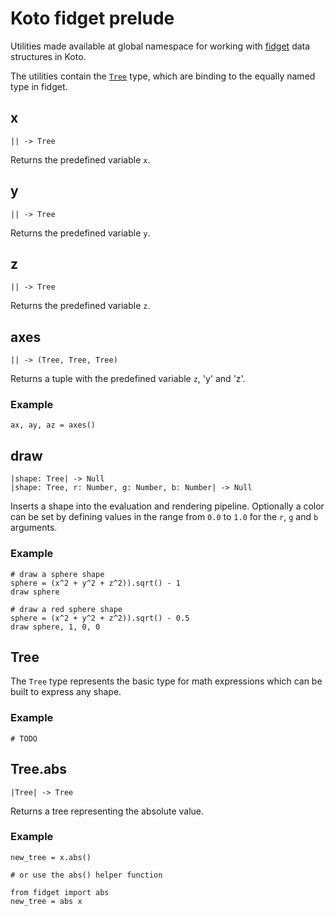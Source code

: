 # Koto fidget prelude

Utilities made available at global namespace for working with [fidget](https://github.com/mkeeter/fidget) data structures in Koto.

The utilities contain the [`Tree`](#tree) type, which are binding to the equally named type in fidget.

## x

```kototype
|| -> Tree
```

Returns the predefined variable `x`.

## y

```kototype
|| -> Tree
```

Returns the predefined variable  `y`.

## z

```kototype
|| -> Tree
```

Returns the predefined variable `z`.

## axes

```kototype
|| -> (Tree, Tree, Tree)
```

Returns a tuple with the predefined variable `z`, 'y' and 'z'.

### Example

```koto
ax, ay, az = axes()
```

## draw

```kototype
|shape: Tree| -> Null
|shape: Tree, r: Number, g: Number, b: Number| -> Null
```

Inserts a shape into the evaluation and rendering pipeline. Optionally a color can be  set by defining values in the range from `0.0` to `1.0` for the `r`, `g` and `b` arguments.

### Example

```koto
# draw a sphere shape
sphere = (x^2 + y^2 + z^2)).sqrt() - 1
draw sphere

# draw a red sphere shape
sphere = (x^2 + y^2 + z^2)).sqrt() - 0.5
draw sphere, 1, 0, 0
```

## Tree

The `Tree` type represents the basic type for math expressions which can be built to express any shape.

### Example

```koto
# TODO
```

<!-- ## Tree.min
## Tree.max
## Tree.compare
## Tree.and
## Tree.or
## Tree.atan2 -->

## Tree.abs

```kototype
|Tree| -> Tree
```

Returns a tree representing the absolute value.

### Example

```koto
new_tree = x.abs()

# or use the abs() helper function

from fidget import abs
new_tree = abs x
```

<!-- ## Tree.sqrt
## Tree.square
## Tree.sin
## Tree.cos
## Tree.tan
## Tree.asin
## Tree.acos
## Tree.atan
## Tree.exp
## Tree.ln
## Tree.not
## Tree.ceil
## Tree.floor
## Tree.round -->
